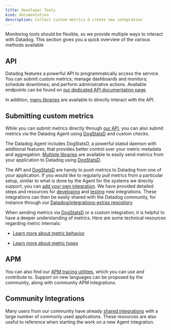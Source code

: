 ```yaml
---
title: Developer Tools
kind: documentation
description: Collect custom metrics & create new integration
---
```


Monitoring tools should be flexible, so we provide multiple ways to interact with Datadog. This section gives you a quick overview of the various methods available

## API
Datadog features a powerful API to programmatically access the service. You can submit custom metrics; manage dashboards and monitors; schedule downtimes; and perform administrative actions.
Available endpoints can be found on [our dedicated API documentation page][1].

In addition, [many libraries][2] are available to directly interact with the API.

## Submitting custom metrics
While you can submit metrics directly through [our API][1], you can also submit metrics via the Datadog Agent using [DogStatsD][3] and custom checks.

The Datadog Agent includes DogStatsD, a powerful statsd daemon with additional features, that provides better control over your metric metadata and aggregation.
[Multiple libraries][4] are available to easily send metrics from your application to Datadog using [DogStatsD][3].

The API and [DogStatsD][3] are handy to _push_ metrics to Datadog from one of your application.
If you would like to regularly _pull_ metrics from a particular setup, similar to what is done by the Agent for the systems we directly support, you can [add your own integration][5]. We have provided detailed steps and resources for [developing][6] and [testing][7] new integrations.
These integrations can then be easily shared with the Datadog community, for instance through our [Datadog/integrations-extras repository][8]

When sending metrics via [DogStatsD][3] or a custom integration, it is helpful to have a deeper understanding of metrics. Here are some technical resources regarding metric internals:

* [Learn more about metric behavior][9]

* [Learn more about metric types][9]

## APM
You can also find our [APM tracing utilities][10], which you can use and contribute to. Support on new languages can be proposed by the community, along with community APM integrations.

## Community Integrations
Many users from our community have already [shared integrations][11] with a large number of commonly used applications.
These resources are also useful to reference when starting the work on a new Agent integration.


[1]: /api
[2]: /developers/libraries/#api-and-dogstatsd-client-libraries
[3]: /developers/dogstatsd
[4]: /developers/libraries
[5]: /developers/integrations/
[6]: /developers/integrations/integration_sdk
[7]: /developers/integrations/testing/
[8]: https://github.com/DataDog/integrations-extras
[9]: /developers/metrics
[10]: /developers/libraries/#apm-tracing-client-libraries
[11]: /developers/libraries/#community-integrations
